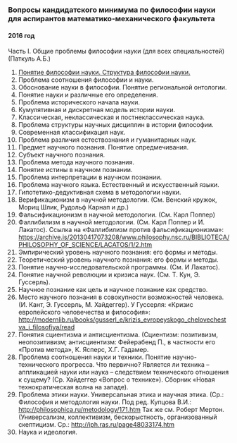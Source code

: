 ### Вопросы кандидатского минимума по философии науки для аспирантов математико-механического факультета

#### 2016 год

Часть I. Общие проблемы философии науки (для всех специальностей) (Паткуль А.Б.)

1. [Понятие философии науки. Структура философии науки.](q1.1intros.md)
2. Проблема соотношения философии и науки.
3. Обоснование науки в философии. Понятие региональной онтологии. 
4. Понятие науки и различные его определения.
5. Проблема исторического начала науки.
6. Кумулятивная и дискретная модель истории науки.
7. Классическая, неклассическая и постнеклассическая наука.
8. Проблема структуры научных дисциплин в истории философии.
9. Современная классификация наук.
10. Проблема различия естествознания и гуманитарных наук.
11. Предмет научного познания. Понятие опредмечивания.
12. Субъект научного познания.
13. Проблема метода научного познания.
14. Понятие истины в научном познании.
15. Проблема интерпретации в научном познании.
16. Проблема научного языка. Естественный и искусственный языки.
17. Гипотетико-дедуктивная схема в методологии науки.
18. Верификационизм в научной методологии.
(См. Венский кружок, Мориц Шлик, Рудольф Карнап и др.)
19. Фальсификационизм в научной методологии. (См. Карл Поппер)
20. Фаллибилизм в научной методологии. (См. Карл Поппер и И. Лакатос).
Ссылка на «Фаллибилизм против фальсификационизма»: https://archive.is/20130417073208/www.philosophy.nsc.ru/BIBLIOTECA/PHILOSOPHY_OF_SCIENCE/LACATOS/1/2.htm
21. Эмпирический уровень научного познания: его формы и методы.
22. Теоретический уровень научного познания: его формы и методы.
23. Понятие научно-исследовательской программы. (См. И Лакатос).
24. Понятие научной революции и кризиса наук. (См. Т. Кун, Э. Гуссерль). 
25. Научное познание как цель и научное познание как средство.
26. Место научного познания в совокупности возможностей человека. (И. Кант, Э. Гуссерль, М. Хайдеггер). У Гуссерля: «Кризис европейского человечества и философия»: http://modernlib.ru/books/gusserl_e/krizis_evropeyskogo_chelovechestva_i_filosofiya/read
27. Понятия сциентизма и антисциентизма. (Сциентизм: позитивизм, неопозитивизм; антисциентизм: Фейерабенд П., в частности его «Против метода», К. Ясперс, Х.Г. Гадамер. 
28. Проблема соотношения науки и техники. Понятие научно-технического прогресса.
Что первично? Является ли техника – аппликацией науки или наука – следствием технического отношения к сущему? (Ср. Хайдеггер «Вопрос о технике»). Сборник «Новая технократическая волна на западе).
29. Проблема этики науки. Универсальная этика и научная этика. (Ср.: Философия и методология науки. Под ред. Купцова В.И.: http://philosophica.ru/metodology/171.htm Так же см. Роберт Мертон. (Универсализм, коллективизм, бескорыстность, организованный скептицизм. Ср.: http://iph.ras.ru/page48033174.htm
30. Наука и идеология.
